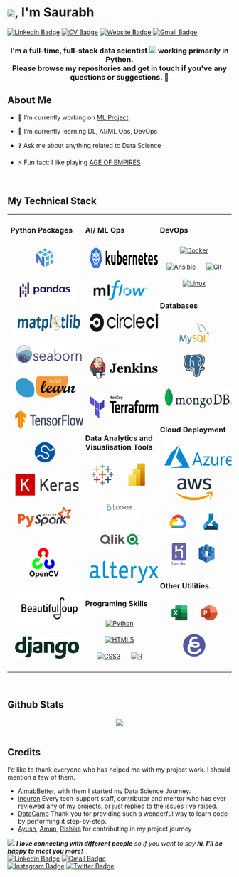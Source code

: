 # <img src="https://media.giphy.com/media/ujrj9aoOdNvXO/giphy.gif" width="60">, I'm Saurabh 

[![Linkedin Badge](https://img.shields.io/badge/-@Saurabh-blue?style=flat&logo=Linkedin&logoColor=white&link=https://www.linkedin.com/in/saurabh-aradwad/)](https://www.linkedin.com/in/saurabh-aradwad/)
[![CV Badge](https://img.shields.io/badge/-CV_Saurabh-gray?style=flat&logo=Google-Drive&logoColor=white&link=https://)](https://)
[![Website Badge](https://img.shields.io/badge/-SaurabhAradwad-darkgreen?style=flat&logo=Google-Chrome&logoColor=white&link=https://)](https://)
[![Gmail Badge](https://img.shields.io/badge/-@Saurabh-c14438?style=flat&logo=Gmail&logoColor=white&link=mailto:saurabhdilip95@gmail.com)](mailto:saurabhdilip95@gmail.com)  



### <div align="center">I'm a full-time, full-stack data scientist <img src="https://media.giphy.com/media/WUlplcMpOCEmTGBtBW/giphy.gif" width="80"> working primarily in Python. <div align="center"> Please browse my repositories and get in touch if you've any questions or suggestions. 🚀</div>  

## About Me

- 🔭 I’m currently working on [ML Project](https://github.com/SaurabhAradwad/)  

- 🌱 I’m currently learning DL, AI/ML Ops, DevOps 

- ❓ Ask me about anything related to Data Science
 
- ⚡ Fun fact: I like playing [AGE OF EMPIRES](https://www.ageofempires.com/) 
  

<br/>  


## My Technical Stack  
<table><tr><td valign="top" width="33%">



### Python Packages  
<div align="center">  
<a href="https://numpy.org/" target="_blank"><img style="margin: 10px" src="Assets/NumPy SVG.svg" alt="NumPy" height="50" /></a>  
<a href="https://pandas.pydata.org/" target="_blank"><img style="margin: 10px" src="Assets/Pandas_logo.png" alt="Pandas" height="50" /></a>  
<a href="https://matplotlib.org/" target="_blank"><img style="margin: 10px" src="Assets/matplotlib.svg" alt="matplotlib" height="50" /></a>  
<a href="http://seaborn.pydata.org/" target="_blank"><img style="margin: 10px" src="Assets/seaborn.svg" alt="seaborn" height="50" /></a>  
<a href="https://scikit-learn.org/stable/" target="_blank"><img style="margin: 10px" src="Assets/scikit-learn-logo-small.png" alt="scikit-learn" height="50" /></a>  
<a href="https://www.tensorflow.org/" target="_blank"><img style="margin: 10px" src="Assets/TensorFlow.svg" alt="TensorFlow" height="50" /></a>  
<a href="https://scipy.org/" target="_blank"><img style="margin: 10px" src="Assets/SciPy.svg" alt="SciPy" height="50" /></a>  
<a href="https://keras.io/" target="_blank"><img style="margin: 10px" src="Assets/Keras-logo-small.png" alt="Keras" height="50" /></a>  
<a href="https://spark.apache.org/docs/latest/api/python/" target="_blank"><img style="margin: 10px" src="Assets/PySpark.png" alt="PySpark" height="50" /></a> 
  
<a href="https://opencv.org/" target="_blank"><img style="margin: 10px" src="Assets/OpenCV_Logo.png" alt="OpenCV" height="80" /></a>  
<a href="https://www.crummy.com/software/BeautifulSoup/bs4/doc/" target="_blank"><img style="margin: 10px" src="Assets/Beautifulsoup.png" alt="Beauifulsoup" height="80" /></a>  
<a href="https://www.djangoproject.com/" target="_blank"><img style="margin: 10px" src="Assets/django.png" alt="Django" height="50" /></a>  
</div>  


</td><td valign="top" width="33%">



### AI/ ML Ops  
<div align="center">  
<a href="https://kubernetes.io/" target="_blank"><img style="margin: 10px" src="Assets/Kubernetes_logo.png" alt="Kubernetes" height="50" /></a>   
<a href="https://mlflow.org/" target="_blank"><img style="margin: 10px" src="Assets/MLflow-logo-pos-TM-1.png" alt="ML Flow" height="50" /></a>  
<a href="https://circleci.com/" target="_blank"><img style="margin: 10px" src="Assets/Circle ci.png" alt="Circle CI" height="50" /></a>
  
<a href="https://www.jenkins.io/" target="_blank"><img style="margin: 10px" src="Assets/Jenkins.png" alt="Jenkins" height="80" /></a>  
<a href="https://www.terraform.io/" target="_blank"><img style="margin: 10px" src="Assets/Terraform_Logo.png" alt="Terraform" height="50" /></a>

</div>  


### Data Analytics and Visualisation Tools  
<div align="center">
<a href="https://www.tableau.com/" target="_blank"><img style="margin: 10px" src="Assets/Tableau-Symbol.png" alt="Tableau" height="50" /></a>  
<a href="https://powerbi.microsoft.com/en-us/" target="_blank"><img style="margin: 10px" src="Assets/Power BI.png" alt="Power Bi" height="50" /></a>  
<a href="https://www.looker.com/" target="_blank"><img style="margin: 10px" src="Assets/looker_logo.png" alt="Looker" height="50" /></a>  
<a href="https://www.qlik.com/us/products/qlik-sense" target="_blank"><img style="margin: 10px" src="Assets/qlik-vector-logo.png" alt="Qluik Sense" height="50" /></a> 
<a href="https://www.alteryx.com/" target="_blank"><img style="margin: 10px" src="Assets/Alteryx_logo.png" alt="Alteryx" height="50" /></a>  

</div> 



### Programing Skills  
<div align="center">
<a href="https://www.python.org/" target="_blank"><img style="margin: 10px" src="https://profilinator.rishav.dev/skills-assets/python-original.svg" alt="Python" height="50" /></a>  
<a href="https://en.wikipedia.org/wiki/HTML5" target="_blank"><img style="margin: 10px" src="https://profilinator.rishav.dev/skills-assets/html5-original-wordmark.svg" alt="HTML5" height="50" /></a>  
<a href="https://www.w3schools.com/css/" target="_blank"><img style="margin: 10px" src="https://profilinator.rishav.dev/skills-assets/css3-original-wordmark.svg" alt="CSS3" height="50" /></a>  
<a href="https://www.r-project.org/" target="_blank"><img style="margin: 10px" src="https://profilinator.rishav.dev/skills-assets/r.svg" alt="R" height="50" /></a> 
</div>

</td><td valign="top" width="33%">



### DevOps  
<div align="center">  
<a href="https://www.docker.com/" target="_blank"><img style="margin: 10px" src="https://profilinator.rishav.dev/skills-assets/docker-original-wordmark.svg" alt="Docker" height="50" /></a>  
<a href="https://www.ansible.com/" target="_blank"><img style="margin: 10px" src="https://profilinator.rishav.dev/skills-assets/ansible.png" alt="Ansible" height="50" /></a>  
<a href="https://github.com/" target="_blank"><img style="margin: 10px" src="https://profilinator.rishav.dev/skills-assets/git-scm-icon.svg" alt="Git" height="50" /></a>  
<a href="https://www.linux.org/" target="_blank"><img style="margin: 10px" src="https://profilinator.rishav.dev/skills-assets/linux-original.svg" alt="Linux" height="50" /></a>  
</div>  




### Databases  
<div align="center">  
<a href="https://www.mysql.com/" target="_blank"><img style="margin: 10px" src="Assets/MySQL-Logo.png" alt="MySQL" height="50" /></a>  
<a href="https://www.postgresql.org/" target="_blank"><img style="margin: 10px" src="Assets/Postgresql_elephant.svg.png" alt="PostgreSQL" height="50" /></a>  
<a href="https://www.mongodb.com/" target="_blank"><img style="margin: 10px" src="Assets/Mongo DB.png" alt="MongoDB" height="50" /></a>  
</div>

### Cloud Deployment  
<div align="center">  
<a href="https://azure.microsoft.com/en-in/" target="_blank"><img style="margin: 10px" src="Assets/Microsoft_Azure_Logo.svg.png" alt="Azure" height="50" /></a>  
<a href="https://aws.amazon.com/" target="_blank"><img style="margin: 10px" src="Assets/Amazon_Web_Services_Logo.png" alt="AWS" height="50" /></a>  
<a href="https://cloud.google.com/" target="_blank"><img style="margin: 10px" src="Assets/GCP.png" alt="GCP" height="50" /></a>  
<a href="https://learn.microsoft.com/en-us/azure/machine-learning/" target="_blank"><img style="margin: 10px" src="Assets/Azur ML.png" alt="Azure ML" height="50" /></a>  
<a href="https://www.heroku.com/" target="_blank"><img style="margin: 10px" src="Assets/heroku.png" alt="Heroku" height="50" /></a>  
<a href="https://aws.amazon.com/sagemaker/" target="_blank"><img style="margin: 10px" src="Assets/Aws SageMaker.png" alt="Amazon Sagemaker" height="50" /></a>  
</div>  



### Other Utilities  
<div align="center">
<a href="https://www.office.com/" target="_blank"><img style="margin: 10px" src="Assets/Microsoft_Excel-Logo.png" alt="Ms Excel" height="50" /></a>    
<a href="https://www.office.com/" target="_blank"><img style="margin: 10px" src="Assets/Microsoft_PowerPoint-Logo.png" alt="MS PowerPoint" height="50" /></a>  
<a href="https://explaineverything.com/" target="_blank"><img style="margin: 10px" src="Assets/Explain everything.png" alt="Explain Everything" height="50" /></a>  
</div>

</td></tr></table>  

<br/>  


## Github Stats  
<div align="center"><img src="https://github-readme-stats.vercel.app/api?username=SaurabhAradwad&show_icons=true&count_private=true&hide_border=true" align="center" /></div>  

<br/>  

## Credits
I'd like to thank everyone who has helped me with my project work. I should mention a few of them.

- [AlmabBetter](https://www.almabetter.com/), with them I started my Data Science Journey. 
- [ineuron](https://ineuron.ai/) Every tech-support staff, contributor and mentor who has ever reviewed any of my projects, or just replied to the issues I've raised.
- [DataCamp](https://www.datacamp.com/) Thank you for providing such a wonderful way to learn code by performing it step-by-step.
- [Ayush](https://github.com/SharmaAyush98), [Aman](https://github.com/AMAN-GULERIA), [Rishika](https://github.com/Rishika70) for contributing in my project journey

<img src="https://media.giphy.com/media/LnQjpWaON8nhr21vNW/giphy.gif" width="60"> <em><b>I love connecting with different people</b> so if you want to say <b>hi, I'll be happy to meet you more!</b> </em>
<br/> 
[![Linkedin Badge](https://img.shields.io/badge/-@Saurabh-blue?style=flat&logo=Linkedin&logoColor=white&link=https://www.linkedin.com/in/saurabh-aradwad-58693987/)](https://www.linkedin.com/in/saurabh-aradwad-58693987/)
[![Gmail Badge](https://img.shields.io/badge/-@saurabh-c14438?style=flat&logo=Gmail&logoColor=white&link=mailto:saurabhdilip95@gmail.com)](mailto:saurabhdilip95@gmail.com)  
[![Instagram Badge](https://img.shields.io/badge/-@Saurabhardwad-orange?style=flat&logo=instagram&logoColor=white&link=https://instagram.com/saurabharadwad/)](https://instagram.com/saurabharadwad/)
[![Twitter Badge](https://img.shields.io/badge/-@Saurabhardwad-grey?style=flat&logo=twitter&logoColor=white&link=https://instagram.com/saurabharadwad/)](https://twitter.com/Saurabharadwad)
